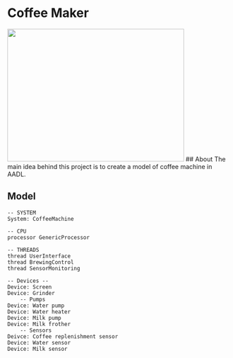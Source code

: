 # Coffee Maker
<img src="https://cdn.dribbble.com/users/1859102/screenshots/4809469/coffee-machine_1.gif" width="400" height="300">
## About 
The main idea behind this project is to create a model of coffee machine in AADL. 

## Model
```
-- SYSTEM
System: CoffeeMachine

-- CPU
processor GenericProcessor

-- THREADS
thread UserInterface
thread BrewingControl
thread SensorMonitoring

-- Devices --
Device: Screen
Device: Grinder
    -- Pumps
Device: Water pump
Device: Water heater
Device: Milk pump
Device: Milk frother
    -- Sensors
Deivce: Coffee replenishment sensor
Device: Water sensor
Device: Milk sensor